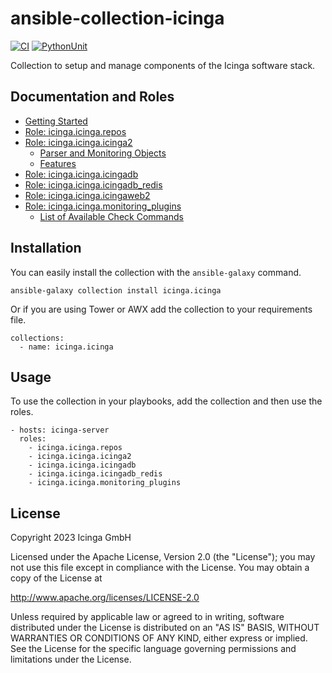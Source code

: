 # ansible-collection-icinga

[![CI](https://github.com/Icinga/ansible-collection-icinga/workflows/Build/badge.svg?event=push)](https://github.com/Icinga/ansible-collection-icinga/actions/workflows/build.yml/badge.svg)
[![PythonUnit](https://github.com/Icinga/ansible-collection-icinga/workflows/Python%20Unittest/badge.svg?event=push)](https://github.com/Icinga/ansible-collection-icinga/actions/workflows/python-test.yml/badge.svg)

Collection to setup and manage components of the Icinga software stack.

## Documentation and Roles
* [Getting Started](doc/getting-started.md)
* [Role: icinga.icinga.repos](doc/role-repos/role-repos.md)
* [Role: icinga.icinga.icinga2](doc/role-icinga2/role-icinga2.md)
  * [Parser and Monitoring Objects](doc/role-icinga2/objects.md)
  * [Features](doc/role-icinga2/features.md)
* [Role: icinga.icinga.icingadb](doc/role-icingadb/role-icingadb.md)
* [Role: icinga.icinga.icingadb_redis](doc/role-icingadb_redis/role-icingadb_redis.md)
* [Role: icinga.icinga.icingaweb2](doc/role-icingaweb2/role-icingaweb2.md)
* [Role: icinga.icinga.monitoring_plugins](doc/role-monitoring_plugins/role-monitoring_plugins.md)
  * [List of Available Check Commands](doc/role-monitoring_plugins/check_command_list.md)


## Installation

You can easily install the collection with the `ansible-galaxy` command.

```
ansible-galaxy collection install icinga.icinga
```

Or if you are using Tower or AWX add the collection to your requirements file.

```
collections:
  - name: icinga.icinga
```

## Usage

To use the collection in your playbooks, add the collection and then use the roles.

```
- hosts: icinga-server
  roles:
    - icinga.icinga.repos
    - icinga.icinga.icinga2
    - icinga.icinga.icingadb
    - icinga.icinga.icingadb_redis
    - icinga.icinga.monitoring_plugins
```

## License

Copyright 2023 Icinga GmbH

Licensed under the Apache License, Version 2.0 (the "License");
you may not use this file except in compliance with the License.
You may obtain a copy of the License at

http://www.apache.org/licenses/LICENSE-2.0

Unless required by applicable law or agreed to in writing, software
distributed under the License is distributed on an "AS IS" BASIS,
WITHOUT WARRANTIES OR CONDITIONS OF ANY KIND, either express or implied.
See the License for the specific language governing permissions and
limitations under the License.
